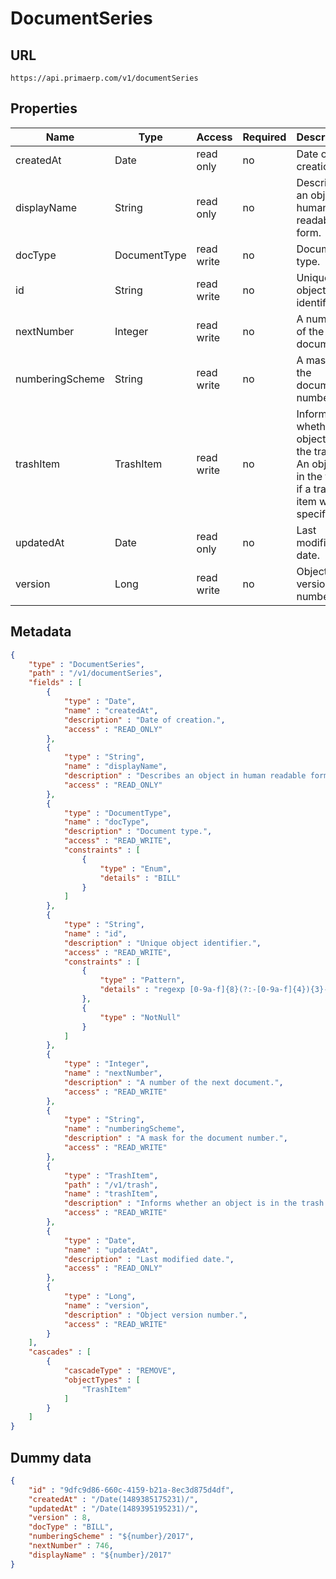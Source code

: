 DocumentSeries
==

## URL

	https://api.primaerp.com/v1/documentSeries

## Properties

| Name            | Type         | Access     | Required | Description                                                                                         |
|-----------------|--------------|------------|----------|-----------------------------------------------------------------------------------------------------|
| createdAt       | Date         | read only  | no       | Date of creation.                                                                                   |
| displayName     | String       | read only  | no       | Describes an object in human readable form.                                                         |
| docType         | DocumentType | read write | no       | Document type.                                                                                      |
| id              | String       | read write | no       | Unique object identifier.                                                                           |
| nextNumber      | Integer      | read write | no       | A number of the next document.                                                                      |
| numberingScheme | String       | read write | no       | A mask for the document number.                                                                     |
| trashItem       | TrashItem    | read write | no       | Informs whether an object is in the trash. An object is in the trash if a trash item was specified. |
| updatedAt       | Date         | read only  | no       | Last modified date.                                                                                 |
| version         | Long         | read write | no       | Object version number.                                                                              |

## Metadata

```JSON
{
	"type" : "DocumentSeries",
	"path" : "/v1/documentSeries",
	"fields" : [
		{
			"type" : "Date",
			"name" : "createdAt",
			"description" : "Date of creation.",
			"access" : "READ_ONLY"
		},
		{
			"type" : "String",
			"name" : "displayName",
			"description" : "Describes an object in human readable form.",
			"access" : "READ_ONLY"
		},
		{
			"type" : "DocumentType",
			"name" : "docType",
			"description" : "Document type.",
			"access" : "READ_WRITE",
			"constraints" : [
				{
					"type" : "Enum",
					"details" : "BILL"
				}
			]
		},
		{
			"type" : "String",
			"name" : "id",
			"description" : "Unique object identifier.",
			"access" : "READ_WRITE",
			"constraints" : [
				{
					"type" : "Pattern",
					"details" : "regexp [0-9a-f]{8}(?:-[0-9a-f]{4}){3}-[0-9a-f]{12}"
				},
				{
					"type" : "NotNull"
				}
			]
		},
		{
			"type" : "Integer",
			"name" : "nextNumber",
			"description" : "A number of the next document.",
			"access" : "READ_WRITE"
		},
		{
			"type" : "String",
			"name" : "numberingScheme",
			"description" : "A mask for the document number.",
			"access" : "READ_WRITE"
		},
		{
			"type" : "TrashItem",
			"path" : "/v1/trash",
			"name" : "trashItem",
			"description" : "Informs whether an object is in the trash. An object is in the trash if a trash item was specified.",
			"access" : "READ_WRITE"
		},
		{
			"type" : "Date",
			"name" : "updatedAt",
			"description" : "Last modified date.",
			"access" : "READ_ONLY"
		},
		{
			"type" : "Long",
			"name" : "version",
			"description" : "Object version number.",
			"access" : "READ_WRITE"
		}
	],
	"cascades" : [
		{
			"cascadeType" : "REMOVE",
			"objectTypes" : [
				"TrashItem"
			]
		}
	]
}
```

## Dummy data

```JSON
{
	"id" : "9dfc9d86-660c-4159-b21a-8ec3d875d4df",
	"createdAt" : "/Date(1489385175231)/",
	"updatedAt" : "/Date(1489395195231)/",
	"version" : 8,
	"docType" : "BILL",
	"numberingScheme" : "${number}/2017",
	"nextNumber" : 746,
	"displayName" : "${number}/2017"
}
```
